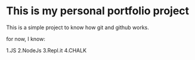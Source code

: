 # This is my personal portfolio project


This is a simple project to know how git and github works.

for now, I know:

1.JS
2.NodeJs
3.Repl.it
4.CHALK